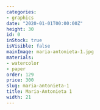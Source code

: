```yaml
---
categories:
- graphics
date: "2020-01-01T00:00:00Z"
height: 30
id: 0
inStock: true
isVisible: false
mainImage: maria-antonieta-1.jpg
materials:
- watercolor
- paper
order: 129
price: 300
slug: maria-antonieta-1
title: Maria-Antonieta 1
width: 21
---
```


